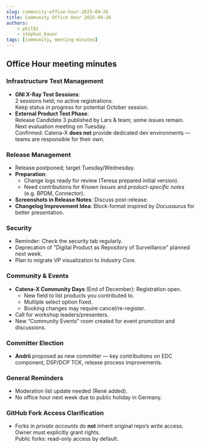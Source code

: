 ```yaml
---
slug: community-office-hour-2025-09-26
title: Community Office Hour 2025-09-26
authors:
    - phil91
    - stephan_bauer
tags: [community, meeting-minutes]
---
```


## Office Hour meeting minutes

### Infrastructure Test Management

- **GNI X-Ray Test Sessions**:  
    2 sessions held; no active registrations.  
    Keep status _in progress_ for potential October session.
- **External Product Test Phase**:  
    Release Candidate 3 published by Lars & team; some issues remain.  
    Next evaluation meeting on Tuesday.  
    Confirmed: Catena-X **does not** provide dedicated dev environments — teams are responsible for their own.

### Release Management

- Release postponed; target Tuesday/Wednesday.
- **Preparation**:
    - Change logs ready for review (Teresa prepared initial version).
    - Need contributions for _Known Issues_ and _product-specific notes_ (e.g. BPDM, Connector).
- **Screenshots in Release Notes**: Discuss post-release.
- **Changelog Improvement Idea**: Block-format inspired by _Docusaurus_ for better presentation.

### Security

- Reminder: Check the security tab regularly.
- Deprecation of "Digital Product as Repository of Surveillance" planned next week.
- Plan to migrate VP visualization to _Industry Core_.

### Community & Events

- **Catena-X Community Days** (End of December): Registration open.
    - New field to list products you contributed to.
    - Multiple select option fixed.
    - Booking changes may require cancel/re-register.
- Call for workshop leaders/presenters.
- New “Community Events” room created for event promotion and discussions.

### Committer Election

- **Andrii** proposed as new committer — key contributions on EDC component, DSP/DCP TCK, release process improvements.

### General Reminders

- Moderation list update needed (René added).
- No office hour next week due to public holiday in Germany.

### GitHub Fork Access Clarification

- Forks in _private accounts_ do **not** inherit original repo’s write access.  
    Owner must explicitly grant rights.  
    Public forks: read-only access by default.
